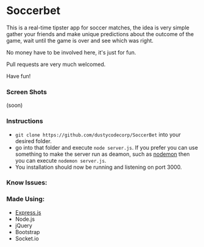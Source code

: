 # Soccerbet

This is a real-time tipster app for soccer matches, the idea is very simple gather your friends and make unique
predictions about the outcome of the game, wait until the game is over and see which was right. 

No money have to be involved here, it's just for fun.

Pull requests are very much welcomed.

Have fun!

### Screen Shots
(soon)

### Instructions
- ``git clone https://github.com/dustycodecorp/SoccerBet`` into your desired folder.
- go into that folder and execute ``node server.js``. If you prefer you can use something to make the server run as deamon, such as [nodemon](https://github.com/remy/nodemon) then you can execute ``nodemon server.js``.
- You installation should now be running and listening on port 3000.  

### Know Issues:

### Made Using:
  - [Express.js](http://expressjs.com/es/)
  - Node.js
  - jQuery
  - Bootstrap
  - Socket.io


